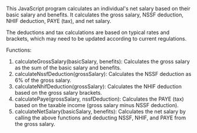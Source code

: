 This JavaScript program calculates an individual's net salary based on their basic salary and benefits.
It calculates the gross salary, NSSF deduction, NHIF deduction, PAYE (tax), and net salary.

The deductions and tax calculations are based on typical rates and brackets, which may need to be updated
according to current regulations.

Functions:

1. calculateGrossSalary(basicSalary, benefits): Calculates the gross salary as the sum of the basic salary and benefits.
2. calculateNssfDeduction(grossSalary): Calculates the NSSF deduction as 6% of the gross salary.
3. calculateNhifDeduction(grossSalary): Calculates the NHIF deduction based on the gross salary brackets.
4. calculatePaye(grossSalary, nssfDeduction): Calculates the PAYE (tax) based on the taxable income (gross salary minus NSSF deduction).
5. calculateNetSalary(basicSalary, benefits): Calculates the net salary by calling the above functions and deducting NSSF, NHIF, and PAYE from the gross salary.
 